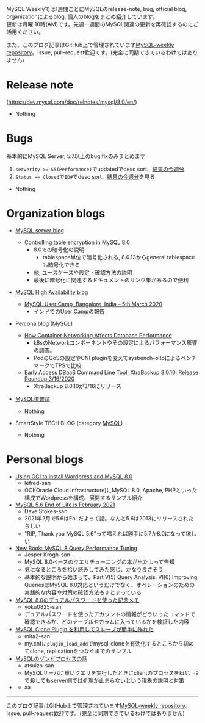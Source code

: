 MySQL Weeklyでは1週間ごとにMySQLのrelease-note, bug, official blog, organizationによるblog, 個人のblogをまとめ紹介しています。  
更新は月曜 10時(AM)です。先週一週間のMySQL関連の更新を再確認するのにご活用ください。

また、このブログ記事はGitHub上で管理されています[MySQL-weekly repository](https://github.com/tom--bo/MySQL-weekly)。Issue, pull-request歓迎です。(完全に同期できているわけではありません)


# Release note

(https://dev.mysql.com/doc/relnotes/mysql/8.0/en/)

- Nothing

# Bugs

基本的にMySQL Server, 5.7以上のbug fixのみまとめます

1. `serverity >= S5(Performance)`でupdatedでdesc sort、[結果の今週分](https://bugs.mysql.com/search.php?cmd=display&status=All&severity=-5&os=5&bug_age=0&order_by=mtime&direction=ASC&limit=30&mine=0&reorder_by=mtime)
1. `Status == Closed`で`ID#`でdesc sort、[結果の今週分](https://bugs.mysql.com/search.php?search_for=&status=Closed&severity=&limit=10&order_by=id&cmd=display&direction=DESC&os=0&phpver=&bug_age=0)を見る

- Nothing

# Organization blogs

- [MySQL server blog](https://mysqlserverteam.com/)
  - [Controlling table encryption in MySQL 8.0](https://mysqlserverteam.com/controlling-table-encryption-in-mysql-8-0/)
    - 8.0での暗号化の説明
      - tablespace単位で暗号化される, 8.0.13からgeneral tablespaceも暗号化できる
    - 他, ユースケースや設定・確認方法の説明
    - 最後に暗号化に関連するドキュメントのリンク集があるので便利

- [MySQL High Availability blog](https://mysqlhighavailability.com/)
  - [MySQL User Camp, Bangalore, India – 5th March 2020](https://mysqlhighavailability.com/mysql-user-camp-bangalore-india-5th-march-2020/)
    - インドでのUser Campの報告

- [Percona blog (MySQL)](https://www.percona.com/blog/)
  - [How Container Networking Affects Database Performance](https://www.percona.com/blog/2020/03/18/how-container-networking-affects-database-performance/)
    - k8sのNetworkコンポーネントやその設定によるパフォーマンス影響の調査。
    - PodのQoSの設定やCNI pluginを変えてsysbench-oltpによるベンチマークでTPSで比較
  - [Early Access DBaaS Command Line Tool, XtraBackup 8.0.10: Release Roundup 3/16/2020](https://www.percona.com/blog/2020/03/16/early-access-dbaas-command-line-tool-xtrabackup-8-0-10-release-roundup-3-16-2020/)
    - XtraBackup 8.0.10が3/16にリリース

- [MySQL道普請](https://gihyo.jp/dev/serial/01/mysql-road-construction-news)
  - Nothing

- SmartStyle TECH BLOG (category [MySQL](https://www.s-style.co.jp/blog/category/tech/mysql/))
  - Nothing



# Personal blogs

- [Using OCI to install Wordpress and MySQL 8.0](https://lefred.be/content/using-oci-to-install-wordpress-and-mysql-8-0/)
  - lefred-san
  - OCI(Oracle Cloud Infrastructure)にMySQL 8.0, Apache, PHPといった構成でWordpressを構成、展開するサンプル紹介
- [MySQL 5.6 End of Life is February 2021](https://elephantdolphin.blogspot.com/)
  - Dave Stokes-san
  - 2021年2月で5.6はEoLだよって話。なんと5.6は2013にリリースされたらしい
  - "RIP, Thank you MySQL 5.6"って唱えれば勝手に5.7か8.0になって欲しい
- [New Book: MySQL 8 Query Performance Tuning](https://mysql.wisborg.dk/2020/03/21/new-book-mysql-8-query-performance-tuning/)
  - Jesper Krogh-san
  - MySQL 8.0ベースのクエリチューニングの本が出たよって告知
  - 気になるところを拾い読みしてみた感じ、かなり良さそう
  - 基本的な説明から始まって、Part V(5) Query Analysis, VI(6) Improving QueriesはMySQL 8.0対応というだけでなく、オペレーションのための実践的な内容や対策の確認方法もまとまっている
- [MySQL 8.0のデュアルパスワードを使った記念メモ](https://yoku0825.blogspot.com/2020/03/mysql-80.html)
  - yoku0825-san
  - デュアルパスワードを使ったアカウントの情報がどういったコマンドで確認できるか、どのテーブルやカラムに入っているかを検証した内容
- [MySQL Clone Plugin を利用してスレーブが簡単に作れた](https://mita2db.hateblo.jp/entry/2020/03/20/124905)
  - mita2-san
  - my.cnfに`plugin_load_add`でmysql_cloneを有効化するところから初めてclone, replicationをつなぐまでのサンプル
- [MySQLのゾンビプロセスの話](https://atsuizo.hatenadiary.jp/entry/2020/03/16/090000)
  - atsuizo-san
  - MySQLサーバに重いクエリを実行したときにclientのプロセスを`kill -9`で殺してもserver側では処理が止まらないという現象の説明と対策
- []()
  - aa



-----

このブログ記事はGitHub上で管理されています[MySQL-weekly repository](https://github.com/tom--bo/MySQL-weekly)。Issue, pull-request歓迎です。(完全に同期できているわけではありません)
